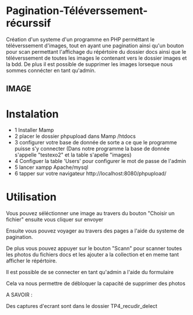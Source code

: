 # Pagination-Téléverssement-récurssif  
Création d'un systeme d'un programme en PHP perméttant le téléverssement d'images, tout en ayant une pagination ainsi qu'un bouton pour scan permettant l'affichage du répértoire du dossier docs ainsi que le téléverssement de toutes les images le contenant vers le dossier images et la bdd. De plus il est possible de supprimer les images lorseque nous sommes connécter en tant qu'admin.   

## IMAGE


# Instalation

- 1 Installer Mamp  
- 2 placer le dossier phpupload dans Mamp /htdocs  
- 3 configurer votre base de donnée de sorte a ce que le programme puisse s'y connecter (Dans notre programme la base de donnée s'appelle "testexo2" et la table s'apelle "images) 
- 4 Configuer la table 'Users' pour configurer le mot de passe de l'admin 
- 5 lancer xampp Apache/mysql  
- 6 tapper sur votre navigateur http://localhost:8080/phpupload/  

# Utilisation
Vous pouvez séléctionner une image au travers du bouton "Choisir un fichier" ensuite vous cliquer sur envoyer  

Ensuite vous pouvez voyager au travers des pages a l'aide du systeme de pagination.  

De plus vous pouvez appuyer sur le bouton "Scann" pour scanner toutes les photos du fichiers docs et les ajouter a la collection et en meme tant afficher le répértoire.  

Il est possible de se connecter en tant qu'admin a l'aide du formulaire   

Cela va nous permettre de débloquer la capacité de supprimer des photos  



A SAVOIR :

Des captures d'ecrant sont dans le dossier TP4_recudir_delect


